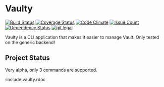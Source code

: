 # Vaulty 
[![Build Status](https://travis-ci.org/playpasshq/vaulty.svg?branch=master)](https://travis-ci.org/playpasshq/vaulty) 
[![Coverage Status](https://coveralls.io/repos/github/playpasshq/vaulty/badge.svg?branch=master)](https://coveralls.io/github/playpasshq/vaulty?branch=master) 
[![Code Climate](https://codeclimate.com/github/playpasshq/vaulty/badges/gpa.svg)](https://codeclimate.com/github/playpasshq/vaulty) 
[![Issue Count](https://codeclimate.com/github/playpasshq/vaulty/badges/issue_count.svg)](https://codeclimate.com/github/playpasshq/vaulty)
[![Dependency Status](https://gemnasium.com/badges/github.com/playpasshq/vaulty.svg)](https://gemnasium.com/github.com/playpasshq/vaulty)
[![git.legal](https://git.legal/projects/3808/badge.svg?key=f71d4e011a263b65c8f7 "Number of libraries approved")](https://git.legal/projects/3808)

Vaulty is a CLI application that makes it easier to manage Vault.
Only tested on the generic backend!

## Project Status

Very alpha, only 3 commands are supported.

:include:vaulty.rdoc

